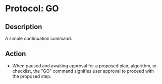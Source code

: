 # Protocol: GO

## Description
A simple continuation command.

## Action
- When paused and awaiting approval for a proposed plan, algorithm, or checklist, the "GO" command signifies user approval to proceed with the proposed step.